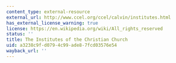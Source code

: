 ```yaml
---
content_type: external-resource
external_url: http://www.ccel.org/ccel/calvin/institutes.html
has_external_license_warning: true
license: https://en.wikipedia.org/wiki/All_rights_reserved
status: ''
title: The Institutes of the Christian Church
uid: a3238c9f-d079-4c99-ade8-7fcd03576e54
wayback_url: ''
---
```

